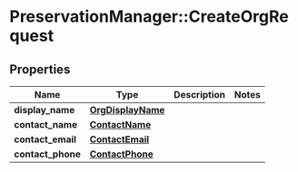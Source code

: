 # PreservationManager::CreateOrgRequest

## Properties
Name | Type | Description | Notes
------------ | ------------- | ------------- | -------------
**display_name** | [**OrgDisplayName**](OrgDisplayName.md) |  | 
**contact_name** | [**ContactName**](ContactName.md) |  | 
**contact_email** | [**ContactEmail**](ContactEmail.md) |  | 
**contact_phone** | [**ContactPhone**](ContactPhone.md) |  | 

